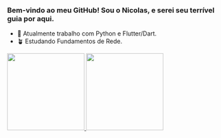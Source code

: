 ### Bem-vindo ao meu GitHub! Sou o Nicolas, e serei seu terrível guia por aqui.

- 🔭 Atualmente trabalho com Python e Flutter/Dart.
- 🪴 Estudando Fundamentos de Rede.
<div>
<a href='https://github.com/nicolasledurf/'>
  <img height='180em' src='https://github-readme-stats.vercel.app/api?username=nicolasledurf'>
  <img height='180em' src='https://github.com/nicolasledurf/github-readme-stats'>
</div>


  
